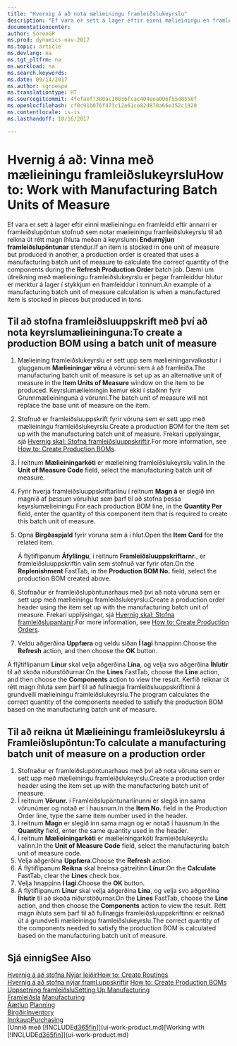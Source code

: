 ```yaml
---
title: "Hvernig á að nota mælieiningu framleiðslukeyrslu"
description: "Ef vara er sett á lager eftir einni mælieiningu en framleidd eftir annarri, verður framleiðslupöntunin að notar mælieiningu framleiðslukeyrslu til að reikna út rétt magn íhluta. Dæmi um útreikning með mælieiningu framleiðslukeyrslu er þegar framleiddur hlutur er merktur á lager í stykkjum en framleiddur í tonnum."
documentationcenter: 
author: SorenGP
ms.prod: dynamics-nav-2017
ms.topic: article
ms.devlang: na
ms.tgt_pltfrm: na
ms.workload: na
ms.search.keywords: 
ms.date: 09/14/2017
ms.author: sgroespe
ms.translationtype: HT
ms.sourcegitcommit: 4fefaef7380ac10836fcac404eea006f55d8556f
ms.openlocfilehash: cf0c91b076f473c12e61ce82d870a66e352c1920
ms.contentlocale: is-is
ms.lasthandoff: 10/16/2017

---
```

# <a name="how-to-work-with-manufacturing-batch-units-of-measure"></a><span data-ttu-id="27433-104">Hvernig á að: Vinna með mælieiningu framleiðslukeyrslu</span><span class="sxs-lookup"><span data-stu-id="27433-104">How to: Work with Manufacturing Batch Units of Measure</span></span>
<span data-ttu-id="27433-105">Ef vara er sett á lager eftir einni mælieiningu en framleidd eftir annarri er framleiðslupöntun stofnuð sem notar mælieiningu framleiðslukeyrslu til að reikna út rétt magn íhluta meðan á keyrslunni **Endurnýjun framleiðslupöntunar** stendur.</span><span class="sxs-lookup"><span data-stu-id="27433-105">If an item is stocked in one unit of measure but produced in another, a production order is created that uses a manufacturing batch unit of measure to calculate the correct quantity of the components during the **Refresh Production Order** batch job.</span></span> <span data-ttu-id="27433-106">Dæmi um útreikning með mælieiningu framleiðslukeyrslu er þegar framleiddur hlutur er merktur á lager í stykkjum en framleiddur í tonnum.</span><span class="sxs-lookup"><span data-stu-id="27433-106">An example of a manufacturing batch unit of measure calculation is when a manufactured item is stocked in pieces but produced in tons.</span></span>  

## <a name="to-create-a-production-bom-using-a-batch-unit-of-measure"></a><span data-ttu-id="27433-107">Til að stofna framleiðsluuppskrift með því að nota keyrslumælieininguna:</span><span class="sxs-lookup"><span data-stu-id="27433-107">To create a production BOM using a batch unit of measure</span></span>  
1.  <span data-ttu-id="27433-108">Mælieining framleiðslukeyrslu er sett upp sem mælieiningarvalkostur í glugganum **Mælieiningar vöru** á vörunni sem á að framleiða.</span><span class="sxs-lookup"><span data-stu-id="27433-108">The manufacturing batch unit of measure is set up as an alternative unit of measure in the **Item Units of Measure** window on the item to be produced.</span></span> <span data-ttu-id="27433-109">Keyrslumælieiningin kemur ekki í staðinn fyrir Grunnmælieininguna á vörunni.</span><span class="sxs-lookup"><span data-stu-id="27433-109">The batch unit of measure will not replace the base unit of measure on the item.</span></span>  
2.  <span data-ttu-id="27433-110">Stofnuð er framleiðsluuppskrift fyrir vöruna sem er sett upp með mælieiningu framleiðslukeyrslu.</span><span class="sxs-lookup"><span data-stu-id="27433-110">Create a production BOM for the item set up with the manufacturing batch unit of measure.</span></span> <span data-ttu-id="27433-111">Frekari upplýsingar, sjá [Hvernig skal: Stofna framleiðsluuppskriftir](production-how-to-create-production-boms.md).</span><span class="sxs-lookup"><span data-stu-id="27433-111">For more information, see [How to: Create Production BOMs](production-how-to-create-production-boms.md).</span></span>  
3.  <span data-ttu-id="27433-112">Í reitnum **Mælieiningarkóti** er mælieining framleiðslukeyrslu valin.</span><span class="sxs-lookup"><span data-stu-id="27433-112">In the **Unit of Measure Code** field, select the manufacturing batch unit of measure.</span></span>  
4.  <span data-ttu-id="27433-113">Fyrir hverja framleiðsluuppskriftarlínu í reitnum **Magn á** er slegið inn magnið af þessum vöruíhlut sem þarf til að stofna þessa keyrslumælieiningu.</span><span class="sxs-lookup"><span data-stu-id="27433-113">For each production BOM line, in the **Quantity Per** field, enter the quantity of this component item that is required to create this batch unit of measure.</span></span>  
5.  <span data-ttu-id="27433-114">Opna **Birgðaspjald** fyrir vöruna sem á í hlut.</span><span class="sxs-lookup"><span data-stu-id="27433-114">Open the **Item Card** for the related item.</span></span>  

    <span data-ttu-id="27433-115">Á flýtiflipanum **Áfyllingu**, í reitnum **Framleiðsluuppskriftarnr.**, er framleiðsluuppskriftin valin sem stofnuð var fyrir ofan.</span><span class="sxs-lookup"><span data-stu-id="27433-115">On the **Replenishment** FastTab, in the **Production BOM No.** field, select the production BOM created above.</span></span>  
6.  <span data-ttu-id="27433-116">Stofnaður er framleiðslupöntunarhaus með því að nota vöruna sem er sett upp með mælieiningu framleiðslukeyrslu.</span><span class="sxs-lookup"><span data-stu-id="27433-116">Create a production order header using the item set up with the manufacturing batch unit of measure.</span></span> <span data-ttu-id="27433-117">Frekari upplýsingar, sjá [Hvernig skal: Stofna framleiðslupantanir](production-how-to-create-production-orders.md).</span><span class="sxs-lookup"><span data-stu-id="27433-117">For more information, see [How to: Create Production Orders](production-how-to-create-production-orders.md).</span></span>  
7.  <span data-ttu-id="27433-118">Veldu aðgerðina **Uppfæra** og veldu síðan **Í lagi** hnappinn.</span><span class="sxs-lookup"><span data-stu-id="27433-118">Choose the **Refresh** action, and then choose  the **OK** button.</span></span>  

<span data-ttu-id="27433-119">Á flýtiflipanum **Línur** skal velja aðgerðina **Lína**, og velja svo aðgerðina **Íhlutir** til að skoða niðurstöðurnar.</span><span class="sxs-lookup"><span data-stu-id="27433-119">On the **Lines** FastTab, choose the **Line** action, and then choose the **Components** action to view the result.</span></span> <span data-ttu-id="27433-120">Kerfið reiknar út rétt magn íhluta sem þarf til að fullnægja framleiðsluuppskriftinni á grundvelli mælieiningu framleiðslukeyrslu.</span><span class="sxs-lookup"><span data-stu-id="27433-120">The program calculates the correct quantity of the components needed to satisfy the production BOM based on the manufacturing batch unit of measure.</span></span>  

## <a name="to-calculate-a-manufacturing-batch-unit-of-measure-on-a-production-order"></a><span data-ttu-id="27433-121">Til að reikna út Mælieiningu framleiðslukeyrslu á Framleiðslupöntun:</span><span class="sxs-lookup"><span data-stu-id="27433-121">To calculate a manufacturing batch unit of measure on a production order</span></span>  
1.  <span data-ttu-id="27433-122">Stofnaður er framleiðslupöntunarhaus með því að nota vöruna sem er sett upp með mælieiningu framleiðslukeyrslu.</span><span class="sxs-lookup"><span data-stu-id="27433-122">Create a production order header using the item set up with the manufacturing batch unit of measure.</span></span>  
2.  <span data-ttu-id="27433-123">Í reitnum **Vörunr.** í Framleiðslupöntunarlínunni er slegið inn sama vörunúmer og notað er í hausnum.</span><span class="sxs-lookup"><span data-stu-id="27433-123">In the **Item No.** field in the Production Order line, type the same item number used in the header.</span></span>  
3.  <span data-ttu-id="27433-124">Í reitnum **Magn** er slegið inn sama magn og er notað í hausnum.</span><span class="sxs-lookup"><span data-stu-id="27433-124">In the **Quantity** field, enter the same quantity used in the header.</span></span>  
4.  <span data-ttu-id="27433-125">Í reitnum **Mælieiningarkóti** er mælieiningarkóti framleiðslukeyrslu valinn.</span><span class="sxs-lookup"><span data-stu-id="27433-125">In the **Unit of Measure Code** field, select the manufacturing batch unit of measure code.</span></span>  
5.  <span data-ttu-id="27433-126">Velja aðgerðina **Uppfæra**.</span><span class="sxs-lookup"><span data-stu-id="27433-126">Choose the **Refresh** action.</span></span>
6.  <span data-ttu-id="27433-127">Á flýtiflipanum **Reikna** skal hreinsa gátreitinn **Línur**.</span><span class="sxs-lookup"><span data-stu-id="27433-127">On the **Calculate** FastTab, clear the **Lines** check box.</span></span>  
7.  <span data-ttu-id="27433-128">Velja hnappinn **Í lagi**.</span><span class="sxs-lookup"><span data-stu-id="27433-128">Choose the **OK** button.</span></span>  
8.  <span data-ttu-id="27433-129">Á flýtiflipanum **Línur** skal velja aðgerðina **Lína**, og velja svo aðgerðina **Íhlutir** til að skoða niðurstöðurnar.</span><span class="sxs-lookup"><span data-stu-id="27433-129">On the **Lines** FastTab, choose the **Line** action, and then choose the **Components** action to view the result.</span></span> <span data-ttu-id="27433-130">Rétt magn íhluta sem þarf til að fullnægja framleiðsluuppskriftinni er reiknað út á grundvelli mælieiningu framleiðslukeyrslu.</span><span class="sxs-lookup"><span data-stu-id="27433-130">The correct quantity of the components needed to satisfy the production BOM is calculated based on the manufacturing batch unit of measure.</span></span>  

## <a name="see-also"></a><span data-ttu-id="27433-131">Sjá einnig</span><span class="sxs-lookup"><span data-stu-id="27433-131">See Also</span></span>  
[<span data-ttu-id="27433-132">Hvernig á að stofna Nýjar leiðir</span><span class="sxs-lookup"><span data-stu-id="27433-132">How to: Create Routings</span></span>](production-how-to-create-routings.md)  
<span data-ttu-id="27433-133">[Hvernig á að stofna nýjar framl.uppskriftir](production-how-to-create-production-boms.md)   </span><span class="sxs-lookup"><span data-stu-id="27433-133">[How to: Create Production BOMs](production-how-to-create-production-boms.md)   </span></span>  
[<span data-ttu-id="27433-134">Uppsetning framleiðslu</span><span class="sxs-lookup"><span data-stu-id="27433-134">Setting Up Manufacturing</span></span>](production-configure-production-processes.md)  
<span data-ttu-id="27433-135">[Framleiðsla](production-manage-manufacturing.md)  </span><span class="sxs-lookup"><span data-stu-id="27433-135">[Manufacturing](production-manage-manufacturing.md)  </span></span>  
<span data-ttu-id="27433-136">[Áætlun](production-planning.md) </span><span class="sxs-lookup"><span data-stu-id="27433-136">[Planning](production-planning.md) </span></span>  
[<span data-ttu-id="27433-137">Birgðir</span><span class="sxs-lookup"><span data-stu-id="27433-137">Inventory</span></span>](inventory-manage-inventory.md)  
[<span data-ttu-id="27433-138">Innkaup</span><span class="sxs-lookup"><span data-stu-id="27433-138">Purchasing</span></span>](purchasing-manage-purchasing.md)  
<span data-ttu-id="27433-139">[Unnið með [!INCLUDE[d365fin](includes/d365fin_md.md)]](ui-work-product.md)</span><span class="sxs-lookup"><span data-stu-id="27433-139">[Working with [!INCLUDE[d365fin](includes/d365fin_md.md)]](ui-work-product.md)</span></span>  

